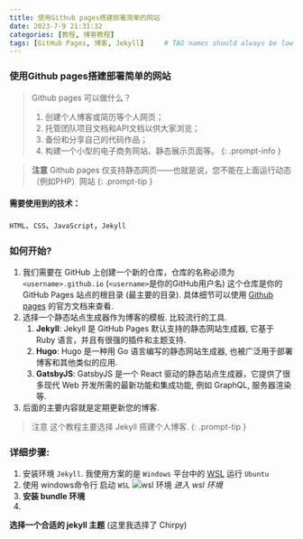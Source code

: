 ```yaml
---
title: 使用Github pages搭建部署简单的网站
date: 2023-7-9 21:31:32
categories: [教程, 博客教程]
tags: [GitHub Pages, 博客, Jekyll]     # TAG names should always be lowercase
---
```


### 使用Github pages搭建部署简单的网站

> Github pages 可以做什么？
> 1.  创建个人博客或简历等个人网页；
> 2.  托管团队项目文档和API文档以供大家浏览；
> 3.  备份和分享自己的代码作品；
> 4.  构建一个小型的电子商务网站、静态展示页面等。
{: .prompt-info }

> **注意**
> Github pages 仅支持静态网页——也就是说，您不能在上面运行动态（例如PHP）网站
{: .prompt-tip }

#### 需要使用到的技术：
`HTML`、`CSS`、`JavaScript`，`Jekyll`

### 如何开始?
1. 我们需要在 GitHub 上创建一个新的仓库，仓库的名称必须为 `<username>.github.io` (`<username>`是你的GitHub用户名) 这个仓库是你的 GitHub Pages 站点的根目录 (最主要的目录). 具体细节可以使用 [Github pages](https://pages.github.com/) 的官方文档来查看.
2. 选择一个静态站点生成器作为博客的模板. 比较流行的工具.
	1. **Jekyll**: Jekyll 是 GitHub Pages 默认支持的静态网站生成器, 它基于 Ruby 语言，并且有很强的插件和主题支持.
	2. **Hugo**: Hugo 是一种用 Go 语言编写的静态网站生成器, 也被广泛用于部署博客和其他类似的应用.
	3. **GatsbyJS**: GatsbyJS 是一个 React 驱动的静态站点生成器，它提供了很多现代 Web 开发所需的最新功能和集成功能, 例如 GraphQL, 服务器渲染等.
3. 后面的主要内容就是定期更新您的博客.

> 注意
> 这个教程主要选择 Jekyll 搭建个人博客.
{: .prompt-tip }

### 详细步骤:
1. 安装环境 `Jekyll`. 我使用方案的是 `Windows` 平台中的 [WSL](https://learn.microsoft.com/en-us/windows/wsl/install) 运行 `Ubuntu`
2. 使用 windows命令行 启动 `WSL`
![wsl 环境](../../assets/img/posts/wsl.png)
_进入 wsl 环境_
3. **安装 bundle 环境**
4. 
**选择一个合适的 jekyll 主题** (这里我选择了 Chirpy)

<!-- > [!INFO] 信息

> [!Tip] 提示

> [!Warning] 警告 -->
